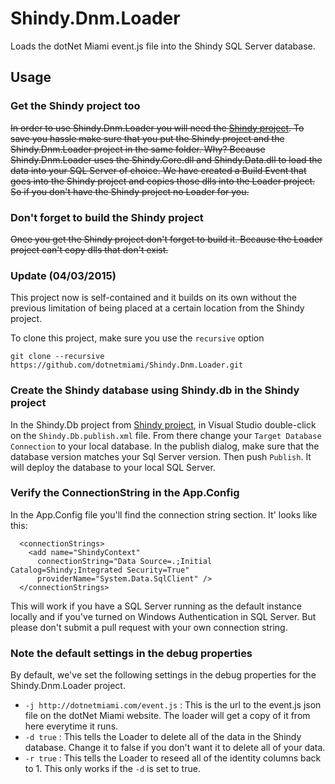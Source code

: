 # Shindy.Dnm.Loader
Loads the dotNet Miami event.js file into the Shindy SQL Server database.

## Usage

### Get the Shindy project too
~~In order to use Shindy.Dnm.Loader you will need the [Shindy project](https://github.com/dotnetmiami/Shindy). To save you hassle make sure that you put the Shindy project and the Shindy.Dnm.Loader project in the same folder. Why? Because Shindy.Dnm.Loader uses the Shindy.Core.dll and Shindy.Data.dll to load the data into your SQL Server of choice. We have created a Build Event that goes into the Shindy project and copies those dlls into the Loader project. So if you don't have the Shindy project no Loader for you.~~

### Don't forget to build the Shindy project
~~Once you get the Shindy project don't forget to build it. Because the Loader project can't copy dlls that don't exist.~~

### Update (04/03/2015)
This project now is self-contained and it builds on its own without the previous limitation of being placed at a certain location from the Shindy project.

To clone this project, make sure you use the `recursive` option

```git clone --recursive https://github.com/dotnetmiami/Shindy.Dnm.Loader.git```

### Create the Shindy database using Shindy.db in the Shindy project
In the Shindy.Db project from [Shindy project](https://github.com/dotnetmiami/Shindy), in Visual Studio double-click on the `Shindy.Db.publish.xml` file. From there change your `Target Database Connection` to your local database. In the publish dialog, make sure that the database version matches your Sql Server version. Then push `Publish`. It will deploy the database to your local SQL Server.

### Verify the ConnectionString in the App.Config
In the App.Config file you'll find the connection string section. It' looks like this:
```
  <connectionStrings>
    <add name="ShindyContext"
      connectionString="Data Source=.;Initial Catalog=Shindy;Integrated Security=True"
      providerName="System.Data.SqlClient" />
  </connectionStrings>
```
This will work if you have a SQL Server running as the default instance locally and if you've turned on Windows Authentication in SQL Server. But please don't submit a pull request with your own connection string.

### Note the default settings in the debug properties
By default, we've set the following settings in the debug properties for the Shindy.Dnm.Loader project.
* `-j http://dotnetmiami.com/event.js` : This is the url to the event.js json file on the dotNet Miami website. The loader will get a copy of it from here everytime it runs.
* `-d true` : This tells the Loader to delete all of the data in the Shindy database. Change it to false if you don't want it to delete all of your data.
* `-r true` : This tells the Loader to reseed all of the identity columns back to 1. This only works if the `-d` is set to true.  
